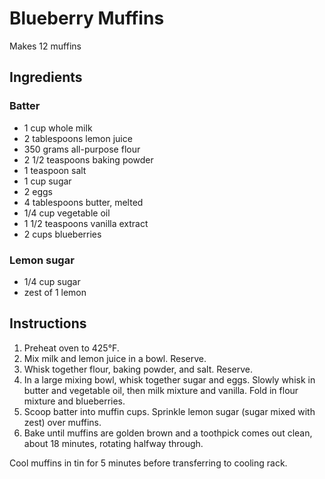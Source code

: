 # Blueberry Muffins

Makes 12 muffins

## Ingredients

### Batter

- 1 cup whole milk
- 2 tablespoons lemon juice
- 350 grams all-purpose flour
- 2 1/2 teaspoons baking powder
- 1 teaspoon salt
- 1 cup sugar
- 2 eggs
- 4 tablespoons butter, melted
- 1/4 cup vegetable oil
- 1 1/2 teaspoons vanilla extract
- 2 cups blueberries

### Lemon sugar

- 1/4 cup sugar
- zest of 1 lemon

## Instructions

1. Preheat oven to 425&deg;F.
2. Mix milk and lemon juice in a bowl. Reserve.
3. Whisk together flour, baking powder, and salt. Reserve.
4. In a large mixing bowl, whisk together sugar and eggs. Slowly whisk in butter and vegetable oil, then milk mixture and vanilla. Fold in flour mixture and blueberries.
5. Scoop batter into muffin cups. Sprinkle lemon sugar (sugar mixed with zest) over muffins.
6. Bake until muffins are golden brown and a toothpick comes out clean, about 18 minutes, rotating halfway through.

Cool muffins in tin for 5 minutes before transferring to cooling rack.
